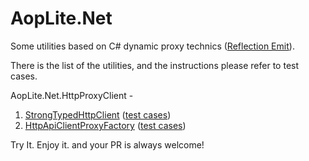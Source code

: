 # AopLite.Net

Some utilities based on C# dynamic proxy technics ([Reflection Emit](https://docs.microsoft.com/dotnet/api/system.reflection.emit.ilgenerator?view=netframework-4.8)).

There is the list of the utilities, and the instructions please refer to test cases.
  
AopLite.Net.HttpProxyClient -
1. [StrongTypedHttpClient](https://github.com/A-HSien/AopLite.Net/blob/master/src/AopLite.Net.HttpProxyClient/StrongTypedHttpClient.cs) ([test cases](https://github.com/A-HSien/AopLite.Net/blob/master/src/AopLite.Net.HttpApiTesting.Test/StrongTypedHttpClientTest.cs))
1. [HttpApiClientProxyFactory](https://github.com/A-HSien/AopLite.Net/blob/master/src/AopLite.Net.HttpProxyClient/HttpApiClientProxyFactory.cs) ([test cases](https://github.com/A-HSien/AopLite.Net/blob/master/src/AopLite.Net.HttpApiTesting.Test/ValuesControllerTest.cs))


Try It. Enjoy it. and your PR is always welcome!
